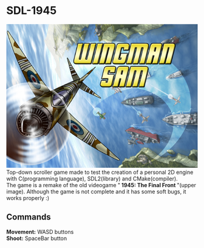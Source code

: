 # SDL-1945
![](assets/ui/Title.png) </br>
Top-down scroller game made to test the creation of a personal 2D engine with C(programming language), SDL2(library) and CMake(compiler). </br>
The game is a remake of the old videogame "<b> 1945: The Final Front </b>"(upper image). Although the game is not complete and it has some soft bugs, it works properly :) </br>
<h2>Commands</h2>
<b>Movement:</b> WASD buttons </br>
<b>Shoot:</b> SpaceBar button
